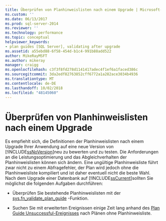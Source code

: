 ```yaml
---
title: Überprüfen von Planhinweislisten nach einem Upgrade | Microsoft-Dokumentation
ms.custom: ''
ms.date: 06/13/2017
ms.prod: sql-server-2014
ms.reviewer: ''
ms.technology: performance
ms.topic: conceptual
helpviewer_keywords:
- plan guides [SQL Server], validating after upgrade
ms.assetid: a55ebd88-6f58-454d-b1c4-991b88add522
author: MikeRayMSFT
ms.author: mikeray
manager: craigg
ms.openlocfilehash: c3f3f8fd278d1141417adec4f1ef6a1faced386c
ms.sourcegitcommit: 3da2edf82763852cff6772a1a282ace3034b4936
ms.translationtype: MT
ms.contentlocale: de-DE
ms.lasthandoff: 10/02/2018
ms.locfileid: "48145060"
---
```

# <a name="validate-plan-guides-after-upgrade"></a>Überprüfen von Planhinweislisten nach einem Upgrade
  Es empfiehlt sich, die Definitionen der Planhinweislisten nach einem Upgrade Ihrer Anwendung auf eine neue Version von [!INCLUDE[ssNoVersion](../../includes/ssnoversion-md.md)]neu zu bewerten und zu testen. Die Anforderungen an die Leistungsoptimierung und das Abgleichverhalten der Planhinweislisten können sich ändern. Eine ungültige Planhinweisliste führt zwar nicht zu einem Abfragefehler, der Plan wird jedoch ohne die Planhinweisliste kompiliert und ist daher eventuell nicht die beste Wahl. Nach dem Upgrade einer Datenbank auf [!INCLUDE[ssCurrent](../../includes/sscurrent-md.md)]sollten Sie möglichst die folgenden Aufgaben durchführen:  
  
-   Überprüfen Sie bestehende Planhinweislisten mit der [sys.fn_validate_plan_guide](/sql/relational-databases/system-functions/sys-fn-validate-plan-guide-transact-sql) -Funktion.  
  
-   Suchen Sie mit erweiterten Ereignissen einige Zeit lang anhand des [Plan Guide Unsuccessful-Ereignisses](../event-classes/plan-guide-unsuccessful-event-class.md) nach Plänen ohne Planhinweisliste.  
  
  
